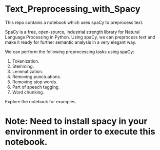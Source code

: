 # Text_Preprocessing_with_Spacy
This repo contains a notebook which uses spaCy to preprocess text.

SpaCy is a free, open-source, industrial strength library for Natural Language Processing in Python. Using spaCy, we can preprocess text and make it ready for further semantic analysis in a very elegant way.

We can perform the following preprocessing tasks using spaCy:
1. Tokenization.
2. Stemming.
3. Lemmatization.
4. Removing punctuations.
5. Removing stop words.
6. Part of speech tagging.
7. Word chunking.

Explore the notebook for examples.

# Note: Need to install spacy in your environment in order to execute this notebook.
